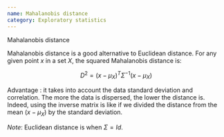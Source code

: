 ```yaml
---
name: Mahalanobis distance
category: Exploratory statistics
---
```


Mahalanobis distance

Mahalanobis distance is a good alternative to Euclidean distance. For
any given point $x$ in a set $X$, the squared Mahalanobis distance is:

$$D^2=(x-\mu_X)^T\Sigma^{-1}(x-\mu_X)$$

Advantage : it takes into account the data standard deviation and
correlation. The more the data is dispersed, the lower the distance is.
Indeed, using the inverse matrix is like if we divided the distance from
the mean $(x-\mu_X)$ by the standard deviation.

*Note*: Euclidean distance is when $\Sigma=Id$.
